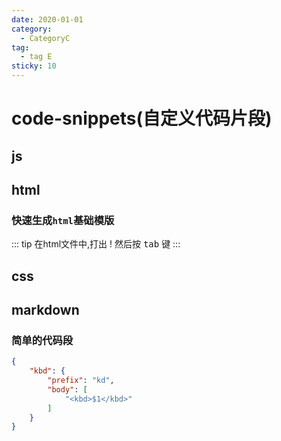 ```yaml
---
date: 2020-01-01
category:
  - CategoryC
tag:
  - tag E
sticky: 10
---
```



# code-snippets(自定义代码片段)

## js

## html

### 快速生成`html`基础模版
::: tip
在html文件中,打出 ! 然后按 <kbd>tab</kbd> 键
:::

## css

## markdown

### 简单的代码段
```json title="markdown.json"
{
	"kbd": {
		"prefix": "kd",
		"body": [
			"<kbd>$1</kbd>"
		]
	}
}
```

